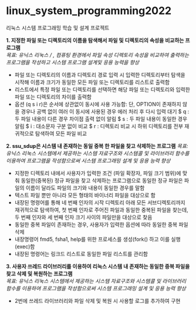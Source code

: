 # linux_system_programming2022
리눅스 시스템 프로그래밍 학습 및 설계 프로젝트

**1. 지정한 파일 또는 디렉토리의 이름을 탐색해서 파일 및 디렉토리의 속성을 비교하는 프로그램**  
*목표: 유닉스 리눅스 / , 컴퓨팅 환경에서 파일 속성 디렉토리 속성을 비교하여 출력하는 프로그램을 작성하고 시스템 프로그램 설계및 응용 능력을 향상* 

- 파일 또는 디렉토리의 이름과 디렉토리 경로 입력 시 입력한 디렉토리부터 탐색을 시작해 이름과 크기가 동일한 모든 파일 또는 디렉토리를 리스트로 출력함
- 리스트에서 특정 파일 또는 디렉토리를 선택하면 해당 파일 또는 디렉토리와 입력한 파일 또는 디렉토리의 차이를 출력함
- 옵션 (q s i r)은 순서에 상관없이 동시에 사용 가능함: 단, OPTION이 존재하지 않을 경우나 공백 없이 여러 이 동시에 사용된 경우 에러 처리 후 다시 입력 대기
$ q : 두 파일 내용이 다른 경우 차이점 출력 없이 알림
$ s : 두 파일 내용이 동일한 경우 알림
$ i : 대소문자 구분 없이 비교
$ r : 디렉토리 비교 시 하위 디렉토리를 전부 재귀적으로 탐색하여 모든 파일 비교

**2. ssu_sdup은 시스템 내 존재하는 동일 중복 한 파일을 찾고 삭제하는 프로그램**
*목표: 유닉스 리눅스 시스템에서 제공하는 시스템 자료구조와 시스템콜 및 라이브러리 함수를 이용하여 프로그램을 작성함으로써 시스템 프로그래밍 설계 및 응용 능력 향상* 
- 지정한 디렉토리 내에서 사용자가 입력한 조건 (파일 확장자, 파일 크기 범위)에 맞춰 동일한(중복된) 정규 파일을 찾고 삭제하는 프로그램으로 동일한 정규 파일은 파일의 이름이 달라도 파일의 크기와 내용이 동일한 경우를 말함 
- 텍스트 파일 뿐만 아니라 모든 형태의 바이너리 파일을 대상으로 함
- 내장된 명령어를 통해 네 번째 인자의 시작 디렉토리 아래 모든 서브디렉토리까지 재귀적으로 탐색하여, 첫 번째 인자로 주어진 파일과 동일한 중복된 파일을 찾는데, 두 번째 인자와 세 번째 인자 크기 사이의 파일만을 대상으로 찾음
- 동일한 중복 파일이 존재하는 경우, 사용자가 입력한 옵션에 따라 동일한 중복 파일 삭제
- 내장명령어 fmd5, fsha1, help를 위한 프로세스를 생성(fork() 하고 이를 실행(exec)함
- 내장된 명령어는 링크드 리스트로 동일한 파일 리스트를 관리함 

**3. 사용자 쓰레드 라이브러리를 이용하여 리눅스 시스템 내 존재하는 동일한 중복 파일을 찾고 삭제 및 복원하는 프로그램**  
*목표: 유닉스 리눅스 시스템에서 제공하는 시스템 자료구조와 시스템콜 및 라이브러리 함수를 이용하여 프로그램을 작성함으로써 시스템 프로그래밍 설계 및 응용 능력 향상*
- 2번에 쓰레드 라이브러리와 파일 삭제 및 복원 시 사용할 로그를 추가하여 구현
